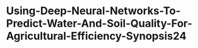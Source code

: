 # Using-Deep-Neural-Networks-To-Predict-Water-And-Soil-Quality-For-Agricultural-Efficiency-Synopsis24
